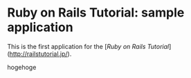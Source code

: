 # Ruby on Rails Tutorial: sample application

This is the first application for the [*Ruby on Rails Tutorial*]
(http://railstutorial.jp/).

hogehoge